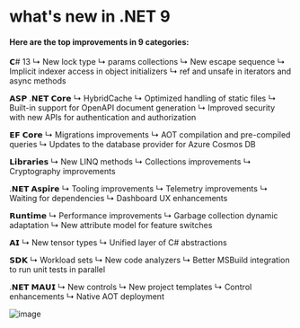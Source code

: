 # what's new in .NET 9

#### Here are the top improvements in 9 categories:
𝗖# 13 
↳ New lock type
↳ params collections
↳ New escape sequence
↳ Implicit indexer access in object initializers
↳ ref and unsafe in iterators and async methods

𝗔𝗦𝗣 .𝗡𝗘𝗧 𝗖𝗼𝗿𝗲
↳ HybridCache
↳ Optimized handling of static files
↳ Built-in support for OpenAPI document generation
↳ Improved security with new APIs for authentication and authorization

𝗘𝗙 𝗖𝗼𝗿𝗲
↳ Migrations improvements
↳ AOT compilation and pre-compiled queries
↳ Updates to the database provider for Azure Cosmos DB

𝗟𝗶𝗯𝗿𝗮𝗿𝗶𝗲𝘀
↳ New LINQ methods
↳ Collections improvements
↳ Cryptography improvements

.𝗡𝗘𝗧 𝗔𝘀𝗽𝗶𝗿𝗲
↳ Tooling improvements
↳ Telemetry improvements
↳ Waiting for dependencies
↳ Dashboard UX enhancements

𝗥𝘂𝗻𝘁𝗶𝗺𝗲
↳ Performance improvements
↳ Garbage collection dynamic adaptation
↳ New attribute model for feature switches

𝗔𝗜
↳ New tensor types
↳ Unified layer of C# abstractions

𝗦𝗗𝗞
↳ Workload sets
↳ New code analyzers
↳ Better MSBuild integration to run unit tests in parallel

.𝗡𝗘𝗧 𝗠𝗔𝗨𝗜
↳ New controls
↳ New project templates
↳ Control enhancements
↳ Native AOT deployment

 ![image](https://github.com/user-attachments/assets/c4988186-3125-42bc-b11e-fb838669dfcd)


